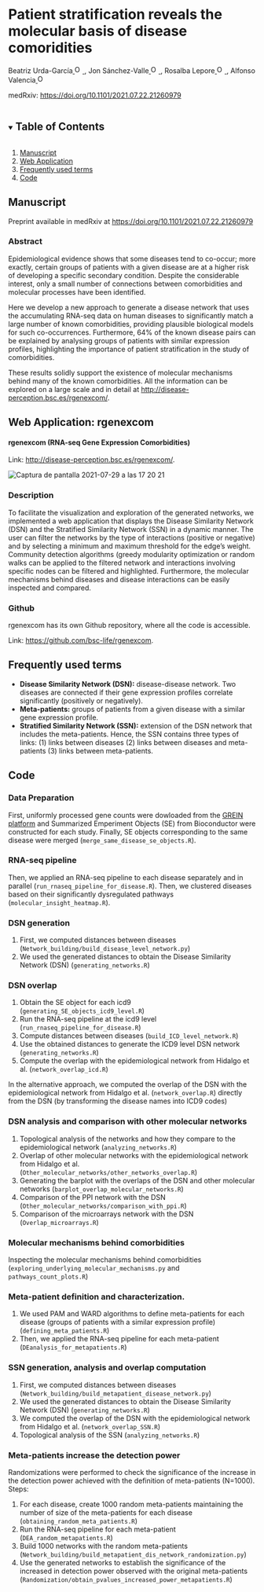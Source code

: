 <!-- PROJECT SHIELDS -->
<!--
*** I'm using markdown "reference style" links for readability.
*** Reference links are enclosed in brackets [ ] instead of parentheses ( ).
*** See the bottom of this document for the declaration of the reference variables
*** for contributors-url, forks-url, etc. This is an optional, concise syntax you may use.
*** https://www.markdownguide.org/basic-syntax/#reference-style-links
-->

# Patient stratification reveals the molecular basis of disease comoridities
Beatriz Urda-García<a href="https://orcid.org/0000-0002-3845-5751">
<img alt="ORCID logo" src="https://info.orcid.org/wp-content/uploads/2019/11/orcid_16x16.png" width="16" height="16" />
</a>, Jon Sánchez-Valle<a href="https://orcid.org/0000-0001-7959-6326">
<img alt="ORCID logo" src="https://info.orcid.org/wp-content/uploads/2019/11/orcid_16x16.png" width="16" height="16" />
</a>, Rosalba Lepore<a href="https://orcid.org/0000-0002-9481-2557">
<img alt="ORCID logo" src="https://info.orcid.org/wp-content/uploads/2019/11/orcid_16x16.png" width="16" height="16" />
</a>, Alfonso Valencia<a href="https://orcid.org/0000-0002-8937-6789">
<img alt="ORCID logo" src="https://info.orcid.org/wp-content/uploads/2019/11/orcid_16x16.png" width="16" height="16" />
</a>

medRxiv: <a href="https://https://doi.org/10.1101/2021.07.22.21260979">https://doi.org/10.1101/2021.07.22.21260979</a>

<!-- TABLE OF CONTENTS -->
<details open="open">
  <summary><h2 style="display: inline-block">Table of Contents</h2></summary>
  <ol>
    <li>
      <a href="#manuscript">Manuscript</a>
    </li>
    <li>
      <a href="#web-application">Web Application</a>
    </li>
    <li><a href="#frequently-used-terms">Frequently used terms</a></li>
    <li><a href="#code">Code</a></li>
  </ol>
</details>




<!-- MANUSCRIPT INFORMATION -->
## Manuscript

Preprint available in medRxiv at <a href="https://https://doi.org/10.1101/2021.07.22.21260979">https://doi.org/10.1101/2021.07.22.21260979</a>

### Abstract
Epidemiological evidence shows that some diseases tend to co-occur; more exactly, certain groups of patients with a given disease are at a higher risk of developing a specific secondary condition. Despite the considerable interest, only a small number of connections between comorbidities and molecular processes have been identified.

Here we develop a new approach to generate a disease network that uses the accumulating RNA-seq data on human diseases to significantly match a large number of known comorbidities, providing plausible biological models for such co-occurrences. Furthermore, 64% of the known disease pairs can be explained by analysing groups of patients with similar expression profiles, highlighting the importance of patient stratification in the study of comorbidities.

These results solidly support the existence of molecular mechanisms behind many of the known comorbidities. All the information can be explored on a large scale and in detail at <a href="http://disease-perception.bsc.es/rgenexcom/">http://disease-perception.bsc.es/rgenexcom/</a>. 


<!-- WEB APPLICATION -->
## Web Application: rgenexcom

#### rgenexcom (RNA-seq Gene Expression Comorbidities)
Link: <a href="http://disease-perception.bsc.es/rgenexcom/">http://disease-perception.bsc.es/rgenexcom/</a>.

![Captura de pantalla 2021-07-29 a las 17 20 21](https://user-images.githubusercontent.com/46993728/127519898-c808ac1c-34f7-4f2c-b266-3fdd1f5853cb.png)


### Description
To facilitate the visualization and exploration of the generated networks, we implemented a web application that displays the Disease Similarity Network (DSN) and the Stratified Similarity Network (SSN) in a dynamic manner. The user can filter the networks by the type of interactions (positive or negative) and by selecting a minimum and maximum threshold for the edge’s weight. Community detection algorithms (greedy modularity optimization or random walks can be applied to the filtered network and interactions involving specific nodes can be filtered and highlighted. Furthermore, the molecular mechanisms behind diseases and disease interactions can be easily inspected and compared.

### Github
rgenexcom has its own Github repository, where all the code is accessible. 

Link: <a href="https://github.com/bsc-life/rgenexcom">https://github.com/bsc-life/rgenexcom</a>.


## Frequently used terms
- **Disease Similarity Network (DSN):** disease-disease network. Two diseases are connected if their gene expression profiles correlate significantly (positively or negatively).
- **Meta-patients:** groups of patients from a given disease with a similar gene expression profile. 
- **Stratified Similarity Network (SSN):** extension of the DSN network that includes the meta-patients. Hence, the SSN contains three types of links: 
      (1) links between diseases
      (2) links between diseases and meta-patients
      (3) links between meta-patients.


<!-- CODE -->
## Code

### Data Preparation
First, uniformly processed gene counts were dowloaded from the <a href="http://www.ilincs.org/apps/grein/">GREIN platform</a> and Summarized Emperiment Objects (SE) from Bioconductor were constructed for each study. Finally, SE objects corresponding to the same disease were merged (<code>merge_same_disease_se_objects.R</code>).

### RNA-seq pipeline
Then, we applied an RNA-seq pipeline to each disease separately and in parallel (<code>run_rnaseq_pipeline_for_disease.R</code>). Then, we clustered diseases based on their significantly dysregulated pathways (<code>molecular_insight_heatmap.R</code>).

### DSN generation
1. First, we computed distances between diseases (<code>Network_building/build_disease_level_network.py</code>)
2. We used the generated distances to obtain the Disease Similarity Network (DSN) (<code>generating_networks.R</code>)

### DSN overlap
1. Obtain the SE object for each icd9 (<code>generating_SE_objects_icd9_level.R</code>)
2. Run the RNA-seq pipeline at the icd9 level (<code>run_rnaseq_pipeline_for_disease.R</code>)
3. Compute distances between diseases (<code>build_ICD_level_network.R</code>)
4. Use the obtained distances to generate the ICD9 level DSN network (<code>generating_networks.R</code>)
5. Compute the overlap with the epidemiological network from Hidalgo et al. (<code>network_overlap_icd.R</code>)

In the alternative approach, we computed the overlap of the DSN with the epidemiological network from Hidalgo et al. (<code>network_overlap.R</code>) directly from the DSN (by transforming the disease names into ICD9 codes)

### DSN analysis and comparison with other molecular networks
1. Topological analysis of the networks and how they compare to the epidemiological network (<code>analyzing_networks.R</code>)
2. Overlap of other molecular networks with the epidemiological network from Hidalgo et al. (<code>Other_molecular_networks/other_networks_overlap.R</code>)
3. Generating the barplot with the overlaps of the DSN and other molecular networks (<code>barplot_overlap_molecular_networks.R</code>)
4. Comparison of the PPI network with the DSN (<code>Other_molecular_networks/comparison_with_ppi.R</code>)
5. Comparison of the microarrays network with the DSN (<code>Overlap_microarrays.R</code>)

### Molecular mechanisms behind comorbidities
Inspecting the molecular mechanisms behind comorbidities (<code>exploring_underlying_molecular_mechanisms.py</code> and <code>pathways_count_plots.R</code>)

### Meta-patient definition and characterization. 
1. We used PAM and WARD algorithms to define meta-patients for each disease (groups of patients with a similar expression profile) (<code>defining_meta_patients.R</code>)
2. Then, we applied the RNA-seq pipeline for each meta-patient (<code>DEanalysis_for_metapatients.R</code>)

### SSN generation, analysis and overlap computation
1. First, we computed distances between diseases (<code>Network_building/build_metapatient_disease_network.py</code>)
2. We used the generated distances to obtain the Disease Similarity Network (DSN) (<code>generating_networks.R</code>)
3. We computed the overlap of the DSN with the epidemiological network from Hidalgo et al. (<code>network_overlap_SSN.R</code>)
4. Topological analysis of the SSN (<code>analyzing_networks.R</code>)

### Meta-patients increase the detection power
Randomizations were performed to check the significance of the increase in the detection power achieved with the definition of meta-patients (N=1000). 
Steps:
1. For each disease, create 1000 random meta-patients maintaining the number of size of the meta-patients for each disease (<code>obtaining_random_meta_patients.R</code>)
2. Run the RNA-seq pipeline for each meta-patient (<code>DEA_random_metapatients.R</code>)
3. Build 1000 networks with the random meta-patients (<code>Network_building/build_metapatient_dis_network_randomization.py</code>)
4. Use the generated networks to establish the significance of the increased in detection power observed with the original meta-patients (<code>Randomization/obtain_pvalues_increased_power_metapatients.R</code>)



